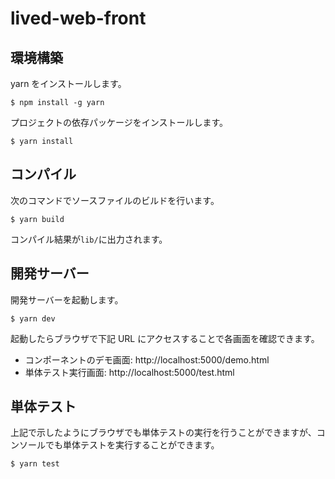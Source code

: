 # lived-web-front

## 環境構築

yarn をインストールします。

```console
$ npm install -g yarn
```

プロジェクトの依存パッケージをインストールします。

```console
$ yarn install
```

## コンパイル

次のコマンドでソースファイルのビルドを行います。

```console
$ yarn build
```

コンパイル結果が`lib/`に出力されます。

## 開発サーバー

開発サーバーを起動します。

```console
$ yarn dev
```

起動したらブラウザで下記 URL にアクセスすることで各画面を確認できます。

- コンポーネントのデモ画面: http://localhost:5000/demo.html
- 単体テスト実行画面: http://localhost:5000/test.html

## 単体テスト

上記で示したようにブラウザでも単体テストの実行を行うことができますが、コンソールでも単体テストを実行することができます。

```console
$ yarn test
```
